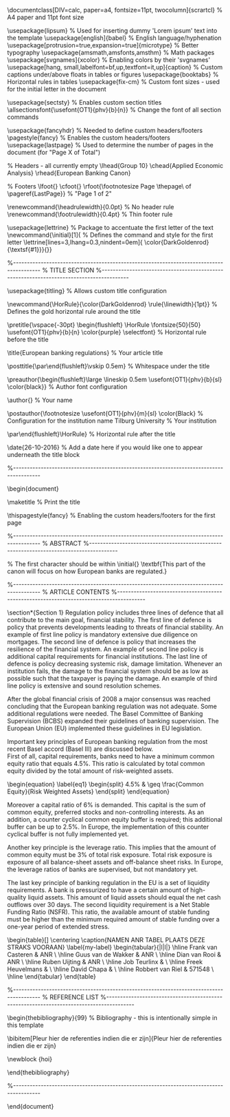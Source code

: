 

\documentclass[DIV=calc, paper=a4, fontsize=11pt, twocolumn]{scrartcl}	 % A4 paper and 11pt font size

\usepackage{lipsum} % Used for inserting dummy 'Lorem ipsum' text into the template
\usepackage[english]{babel} % English language/hyphenation
\usepackage[protrusion=true,expansion=true]{microtype} % Better typography
\usepackage{amsmath,amsfonts,amsthm} % Math packages
\usepackage[svgnames]{xcolor} % Enabling colors by their 'svgnames'
\usepackage[hang, small,labelfont=bf,up,textfont=it,up]{caption} % Custom captions under/above floats in tables or figures
\usepackage{booktabs} % Horizontal rules in tables
\usepackage{fix-cm}	 % Custom font sizes - used for the initial letter in the document

\usepackage{sectsty} % Enables custom section titles
\allsectionsfont{\usefont{OT1}{phv}{b}{n}} % Change the font of all section commands

\usepackage{fancyhdr} % Needed to define custom headers/footers
\pagestyle{fancy} % Enables the custom headers/footers
\usepackage{lastpage} % Used to determine the number of pages in the document (for "Page X of Total")

% Headers - all currently empty
\lhead{Group 10}
\chead{Applied Economic Analysis}
\rhead{European Banking Canon}

% Footers
\lfoot{}
\cfoot{}
\rfoot{\footnotesize Page \thepage\ of \pageref{LastPage}} % "Page 1 of 2"

\renewcommand{\headrulewidth}{0.0pt} % No header rule
\renewcommand{\footrulewidth}{0.4pt} % Thin footer rule

\usepackage{lettrine} % Package to accentuate the first letter of the text
\newcommand{\initial}[1]{ % Defines the command and style for the first letter
\lettrine[lines=3,lhang=0.3,nindent=0em]{
\color{DarkGoldenrod}
{\textsf{#1}}}{}}

%----------------------------------------------------------------------------------------
%	TITLE SECTION
%----------------------------------------------------------------------------------------

\usepackage{titling} % Allows custom title configuration

\newcommand{\HorRule}{\color{DarkGoldenrod} \rule{\linewidth}{1pt}} % Defines the gold horizontal rule around the title

\pretitle{\vspace{-30pt} \begin{flushleft} \HorRule \fontsize{50}{50} \usefont{OT1}{phv}{b}{n} \color{purple} \selectfont} % Horizontal rule before the title

\title{European banking regulations} % Your article title

\posttitle{\par\end{flushleft}\vskip 0.5em} % Whitespace under the title

\preauthor{\begin{flushleft}\large \lineskip 0.5em \usefont{OT1}{phv}{b}{sl} \color{black}} % Author font configuration

\author{} % Your name

\postauthor{\footnotesize \usefont{OT1}{phv}{m}{sl} \color{Black} % Configuration for the institution name
       Tilburg University % Your institution

\par\end{flushleft}\HorRule} % Horizontal rule after the title

\date{26-10-2016} % Add a date here if you would like one to appear underneath the title block

%----------------------------------------------------------------------------------------

\begin{document}

\maketitle % Print the title

\thispagestyle{fancy} % Enabling the custom headers/footers for the first page 

%----------------------------------------------------------------------------------------
%	ABSTRACT
%----------------------------------------------------------------------------------------

% The first character should be within \initial{}
\textbf{This part of the canon will focus on how European banks are regulated.}

%----------------------------------------------------------------------------------------
%	ARTICLE CONTENTS
%----------------------------------------------------------------------------------------

\section*{Section 1}
Regulation policy includes three lines of defence that all contribute to the main goal, financial stability. The first line of defence is policy that prevents developments leading to threats of financial stability. An example of first line policy is mandatory extensive due diligence on mortgages. The second line of defence is policy that increases the resilience of the financial system. An example of second line policy is additional capital requirements for financial institutions. The last line of defence is policy decreasing systemic risk, damage limitation. Whenever an institution fails, the damage to the financial system should be as low as possible such that the taxpayer is paying the damage. An example of third line policy is extensive and sound resolution schemes.

After the global financial crisis of 2008 a major consensus was reached concluding that the European banking regulation was not adequate. Some additional regulations were needed. The Basel Committee of Banking Supervision (BCBS) expanded their guidelines of banking supervision. The European Union (EU) implemented these guidelines in EU legislation. 

Important key principles of European banking regulation from the most recent Basel accord (Basel III) are discussed below.  
First of all, capital requirements, banks need to have a minimum common equity ratio that equals 4.5\%. 
This ratio is calculated by total common equity divided by the total amount of risk-weighted assets. 

 \begin{equation} \label{eq1}
\begin{split}
4.5\% & \geq \frac{Common Equity}{Risk Weighted Assets}
\end{split}
\end{equation}

Moreover a capital ratio of 6\% is demanded. This capital is the sum of common equity, preferred stocks and non-controlling interests. As an addition, a counter cyclical common equity buffer is required; this additional buffer can be up to 2.5\%. In Europe, the implementation of this counter cyclical buffer is not fully implemented yet.

Another key principle is the leverage ratio. This implies that the amount of common equity must be 3\% of total risk exposure. Total risk exposure is exposure of all balance-sheet assets and off-balance sheet risks. In Europe, the leverage ratios of banks are supervised, but not mandatory yet.

The last key principle of banking regulation in the EU is a set of liquidity requirements. A bank is pressurized to have a certain amount of high-quality liquid assets. This amount of liquid assets should equal the net cash outflows over 30 days.
The second liquidity requirement is a Net Stable Funding Ratio (NSFR). This ratio, the available amount of stable funding must be higher than the minimum required amount of stable funding over a one-year period of extended stress.

\begin{table}[]
\centering
\caption{NAMEN ANR TABEL PLAATS DEZE STRAKS VOORAAN}
\label{my-label}
\begin{tabular}{|l|l|}
\hline
Frank van Casteren & ANR  \\ \hline 
Guus van de Wakker & ANR \\ \hline
Dian van Rooi & ANR \\ \hline
Ruben Uijting & ANR \\ \hline
Job Teurlinx &  \\ \hline
Freek Heuvelmans &  \\ \hline
David Chapa &  \\ \hline
Robbert van Riel & 571548  \\ \hline
\end{tabular}
\end{table}

%----------------------------------------------------------------------------------------
%	REFERENCE LIST
%----------------------------------------------------------------------------------------

\begin{thebibliography}{99} % Bibliography - this is intentionally simple in this template

\bibitem[Pleur hier de referenties indien die er zijn]{Pleur hier de referenties indien die er zijn}

\newblock {hoi}
 
\end{thebibliography}

%----------------------------------------------------------------------------------------

\end{document}

